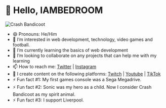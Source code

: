 # 👋 Hello, IAMBEDROOM

![Crash Bandicoot](https://c.tenor.com/SYjeFOfIfiIAAAAC/tenor.gif)

- 😄 Pronouns: He/Him
- 👀 I’m interested in web development, technology, video games and football.
- 🌱 I’m currently learning the basics of web development
- 💞️ I’m looking to collaborate on any projects that can help me with my learning
- 📫 How to reach me: [Twitter](https://twitter.com/iambedroom) | [Instagram](https://www.instagram.com/i.am.bedroom)
- :movie_camera: I create content on the following platforms: [Twitch](https://twitch.tv/iambedroom) | [Youtube](https://youtube.com/@IAMBEDROOM) | [TikTok](https://www.tiktok.com/@iambedroom)
- ⚡ Fun fact #1: My first games console was a Sega Megadrive.
- ⚡ Fun fact #2: Sonic was my hero as a child. Now I consider Crash Bandicoot as my spirit animal.
- ⚡ Fun fact #3: I support Liverpool.

<!---
IAMBEDROOM/IAMBEDROOM is a ✨ special ✨ repository because its `README.md` (this file) appears on your GitHub profile.
You can click the Preview link to take a look at your changes.
--->
